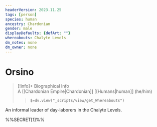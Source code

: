 ```yaml
---
headerVersion: 2023.11.25
tags: [person]
species: human
ancestry: Chardonian
gender: male
displayDefaults: {defArt: ""}
whereabouts: Chalyte Levels
dm_notes: none
dm_owner: none
---
```

# Orsino
>[!info]+ Biographical Info  
> A [[Chardonian Empire|Chardonian]] [[Humans|human]] (he/him)  
>> `$=dv.view("_scripts/view/get_Whereabouts")`

An informal leader of day-laborers in the Chalyte Levels.

%%SECRET[1]%%